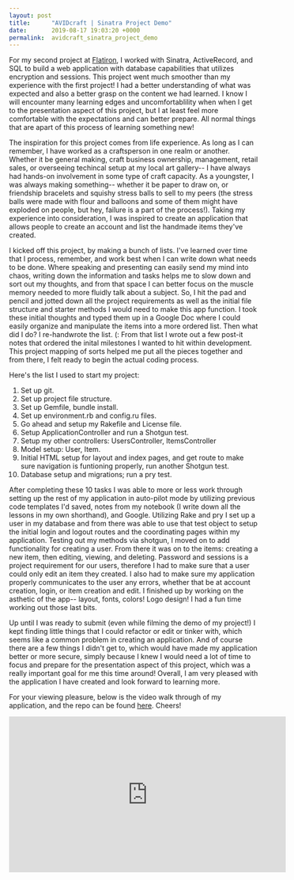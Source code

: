 ```yaml
---
layout: post
title:      "AVIDcraft | Sinatra Project Demo"
date:       2019-08-17 19:03:20 +0000
permalink:  avidcraft_sinatra_project_demo
---
```


For my second project at [Flatiron](https://flatironschool.com/), I worked with Sinatra, ActiveRecord, and SQL to build a web application with database capabilities that utilizes encryption and sessions.  This project went much smoother than my experience with the first project!  I had a better understanding of what was expected and also a better grasp on the content we had learned.  I know I will encounter many learning edges and uncomfortablility when when I get to the presentation aspect of this project, but I at least feel more comfortable with the expectations and can better prepare.  All normal things that are apart of this process of learning something new!

The inspiration for this project comes from life experience.  As long as I can remember, I have worked as a craftsperson in one realm or another.  Whether it be general making, craft business ownership, management, retail sales, or overseeing techincal setup at my local art gallery-- I have always had hands-on involvement in some type of craft capacity.  As a youngster, I was always making something-- whether it be paper to draw on, or friendship bracelets and squishy stress balls to sell to my peers (the stress balls were made with flour and balloons and some of them might have exploded on people, but hey, failure is a part of the process!).  Taking my experience into consideration, I was inspired to create an application that allows people to create an account and list the handmade items they've created.

I kicked off this project, by making a bunch of lists.  I've learned over time that I process, remember, and work best when I can write down what needs to be done.  Where speaking and presenting can easily send my mind into chaos, writing down the information and tasks helps me to slow down and sort out my thoughts, and from that space I can better focus on the muscle memory needed to more fluidly talk about a subject.  So, I hit the pad and pencil and jotted down all the project requirements as well as the initial file structure and starter methods I would need to make this app function.  I took these initial thoughts and typed them up in a Google Doc where I could easily organize and manipulate the items into a more ordered list.  Then what did I do?  I re-handwrote the list. (:  From that list I wrote out a few post-it notes that ordered the inital milestones I wanted to hit within development.  This project mapping of sorts helped me put all the pieces together and from there, I felt ready to begin the actual coding process.

Here's the list I used to start my project:
1. Set up git.
2. Set up project file structure.
3. Set up Gemfile, bundle install.
4. Set up environment.rb and config.ru files.
5. Go ahead and setup my Rakefile and License file.
6. Setup ApplicationController and run a Shotgun test.
7. Setup my other controllers: UsersController, ItemsController
8. Model setup: User, Item.
9. Initial HTML setup for layout and index pages, and get route to make sure navigation is funtioning properly, run another Shotgun test.
10. Database setup and migrations; run a pry test.

After completing these 10 tasks I was able to more or less work through setting up the rest of my application in auto-pilot mode by utilizing previous code templates I'd saved, notes from my notebook (I write down all the lessons in my own shorthand), and Google.  Utilizing Rake and pry I set up a user in my database and from there was able to use that test object to setup the initial login and logout routes and the coordinating pages within my application.  Testing out my methods via shotgun, I moved on to add functionality for creating a user.  From there it was on to the items: creating a new item, then editing, viewing, and deleting. Password and sessions is a project requirement for our users, therefore I had to make sure that a user could only edit an item they created.  I also had to make sure my application properly communicates to the user any errors, whether that be at account creation, login, or item creation and edit.  I finished up by working on the asthetic of the app-- layout, fonts, colors!  Logo design!  I had a fun time working out those last bits.  

Up until I was ready to submit (even while filming the demo of my project!) I kept finding little things that I could refactor or edit or tinker with, which seems like a common problem in creating an application.  And of course there are a few things I didn't get to, which would have made my application better or more secure, simply because I knew I would need a lot of time to focus and prepare for the presentation aspect of this project, which was a really important goal for me this time around!  Overall, I am very pleased with the application I have created and look forward to learning more.  

For your viewing pleasure, below is the video walk through of my application, and the repo can be found [here](https://github.com/reneenordholm/avidcraft).  Cheers!

<iframe width="560" height="315" src="https://www.youtube.com/embed/JLzPDccj2g8" frameborder="0" allow="accelerometer; autoplay; encrypted-media; gyroscope; picture-in-picture" allowfullscreen></iframe>


 






